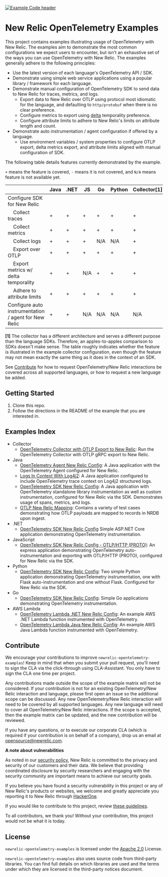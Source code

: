 [![Example Code header](https://github.com/newrelic/opensource-website/raw/develop/src/images/categories/Example_Code.png)](https://opensource.newrelic.com/oss-category/#example-code)

# New Relic OpenTelemetry Examples

This project contains examples illustrating usage of OpenTelemetry with New Relic. The examples aim to demonstrate the most common configurations we expect users to encounter, but isn't an exhaustive set of the ways you can use OpenTelemetry with New Relic. The examples generally adhere to the following principles:

* Use the latest version of each language's OpenTelemetry API / SDK.
* Demonstrate using simple web service applications using a popular library / framework for each language.
* Demonstrate manual configuration of OpenTelemetry SDK to send data to New Relic for traces, metrics, and logs.
  * Export data to New Relic over OTLP using protocol most idiomatic for the language, and defaulting to `http/protobuf` when there is no clear preference.
  * Configure metrics to export using [delta](https://github.com/open-telemetry/opentelemetry-specification/blob/main/specification/metrics/sdk_exporters/otlp.md) temporality preference.
  * Configure attribute limits to adhere to New Relic's limits on attribute length and count.
* Demonstrate auto instrumentation / agent configuration if offered by a language. 
  * Use environment variables / system properties to configure OTLP export, delta metrics export, and attribute limits aligned with manual configuration of SDK.

The following table details features currently demonstrated by the example.

`+` means the feature is covered, `-` means it is not covered, and  `N/A` means feature is not available yet.

|                                                             | Java | .NET | JS  | Go  | Python | Collector[1] |
|-------------------------------------------------------------|------|------|-----|-----|--------|--------------|
| Configure SDK for New Relic                                 |      |      |     |     |        |              |
| &nbsp;&nbsp;&nbsp;&nbsp;Collect traces                      | +    | +    | +   | +   | +      | +            |
| &nbsp;&nbsp;&nbsp;&nbsp;Collect metrics                     | +    | +    | +   | +   | +      | +            |
| &nbsp;&nbsp;&nbsp;&nbsp;Collect logs                        | +    | +    | +   | N/A | N/A    | +            |
| &nbsp;&nbsp;&nbsp;&nbsp;Export over OTLP                    | +    | +    | +   | +   | +      | +            |
| &nbsp;&nbsp;&nbsp;&nbsp;Export metrics w/ delta temporality | +    | +    | N/A | +   | +      | +            |
| &nbsp;&nbsp;&nbsp;&nbsp;Adhere to attribute limits          | +    | +    | +   | +   | +      | +            |
| Configure auto instrumentation / agent for New Relic        | +    | +    | N/A | N/A | N/A    | N/A          |


**[1]** The collector has a different architecture and serves a different purpose than the language SDKs. Therefore, an apples-to-apples comparison to SDKs doesn't make sense. The table roughly indicates whether the feature is illustrated in the example collector configuration, even though the feature may not mean exactly the same thing as it does in the context of an SDK.

See [Contribute](#contribute) for how to request OpenTelemetry/New Relic interactions be covered across all supported languages, or how to request a new language be added.

## Getting Started

1. Clone this repo.
2. Follow the directions in the README of the example that you are interested in.

## Examples Index

- Collector
  - [OpenTelemetry Collector with OTLP Export to New Relic](./collector): Run the OpenTelemetry Collector with OTLP gRPC export to New Relic.
- Java
  - [OpenTelemetry Agent New Relic Config](./java/agent-nr-config): A Java application with the OpenTelemetry Agent configured for New Relic.
  - [Logs In Context With Log4j2](./java/logs-in-context-log4j2): A Java application configured to include OpenTelemetry trace context on Log4j2 structured logs.
  - [OpenTelemetry SDK New Relic Config](./java/sdk-nr-config): A Java application with OpenTelemetry standalone library instrumentation as well as custom instrumentation, configured for New Relic via the SDK. Demonstrates usage of spans, metrics, and logs.
  - [OTLP New Relic Mapping](./java/otlp-nr-mapping): Contains a variety of test cases demonstrating how OTLP payloads are mapped to records in NRDB upon ingest.
- .NET
  - [OpenTelemetry SDK New Relic Config](./dotnet/aspnetcore/) Simple ASP.NET Core application demonstrating OpenTelemetry instrumentation.
- JavaScript
  - [OpenTelemetry SDK New Relic Config - OTLP/HTTP (PROTO)](./javascript/simple-nodejs-app-http-exp): An express application demonstrating OpenTelemetry auto-instrumentation and exporting with OTLP/HTTP (PROTO), configured for New Relic via the SDK.
- Python
  - [OpenTelemetry SDK New Relic Config](./python): Two simple Python application demonstrating OpenTelemetry instrumentation, one with Flask auto-instrumentation and one without Flask. Configured for New Relic via the SDK.
- Go
  - [OpenTelemetry SDK New Relic Config](./go): Simple Go applications demonstrating OpenTelemetry instrumentation.
- AWS Lambda
  - [OpenTelemetry Lambda .NET New Relic Config](./aws-lambda/dotnet): An example AWS .NET Lambda function instrumented with OpenTelemetry.
  - [OpenTelemetry Lambda Java New Relic Config](./aws-lambda/java): An example AWS Java Lambda function instrumented with OpenTelemetry.

## Contribute

We encourage your contributions to improve `newrelic-opentelemetry-examples`! Keep in mind that when you submit your pull request, you'll need to sign the CLA via the click-through using CLA-Assistant. You only have to sign the CLA one time per project.

Any contributions made outside the scope of the example matrix will not be considered. If your contribution is not for an existing OpenTelemetry/New Relic interaction and language, please first open an issue so the additional scope can be discussed.  Any new OpenTelemetry/New Relic interaction will need to be covered by all supported languages.  Any new language will need to cover all OpenTelemetry/New Relic interactions. If the scope is accepted, then the example matrix can be updated, and the new contribution will be reviewed.

If you have any questions, or to execute our corporate CLA (which is required if your contribution is on behalf of a company), drop us an email at opensource@newrelic.com.

**A note about vulnerabilities**

As noted in our [security policy](../../security/policy), New Relic is committed to the privacy and security of our customers and their data. We believe that providing coordinated disclosure by security researchers and engaging with the security community are important means to achieve our security goals.

If you believe you have found a security vulnerability in this project or any of New Relic's products or websites, we welcome and greatly appreciate you reporting it to New Relic through [HackerOne](https://hackerone.com/newrelic).

If you would like to contribute to this project, review [these guidelines](./CONTRIBUTING.md).

To all contributors, we thank you!  Without your contribution, this project would not be what it is today.

## License
`newrelic-opentelemetry-examples` is licensed under the [Apache 2.0](http://apache.org/licenses/LICENSE-2.0.txt) License.

`newrelic-opentelemetry-examples` also uses source code from third-party libraries. You can find full details on which libraries are used and the terms under which they are licensed in the third-party notices document.
